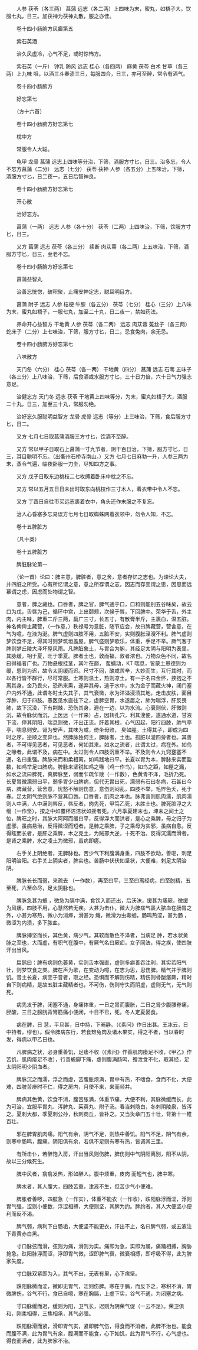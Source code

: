<!-- { "loadSidebar": true } -->
　　人参 茯苓（各三两） 菖蒲 远志（各二两）上四味为末，蜜丸，如梧子大，饮服七丸，日三。加茯神为茯神丸散，服之亦佳。

　　卷十四小肠腑方风癫第五

　　紫石英酒

　　治久风虚冷，心气不足，或时惊怖方。

　　紫石英（一斤） 钟乳 防风 远志 桂心（各四两） 麻黄 茯苓 白术 甘草（各三两）上九味 咀，以酒三斗春渍三日，每服四合，日三，亦可至醉，常令有酒气。

　　卷十四小肠腑方

　　好忘第七

　　（方十六首）

　　卷十四小肠腑方好忘第七

　　枕中方

　　常服令人大聪。

　　龟甲 龙骨 菖蒲 远志上四味等分治，下筛，酒服方寸匕，日三。治多忘，令人不忘方菖蒲（二分） 远志（七分） 茯苓 茯神 人参（各五分）上五味治，下筛，酒服方寸匕，日二夜一，五日后智神良。

　　卷十四小肠腑方好忘第七

　　开心散

　　治好忘方。

　　菖蒲（一两） 远志 人参（各十分） 茯苓（二两）上四味治，下筛，饮服方寸匕，日三。

　　又方 菖蒲 远志 茯苓（各三分） 续断 肉苁蓉（各二两）上五味治，下筛，酒服方寸匕，日三，至老不忘。

　　卷十四小肠腑方好忘第七

　　菖蒲益智丸

　　治善忘恍惚，破积聚，止痛安神定志，聪耳明目方。

　　菖蒲 附子 远志 人参 桔梗 牛膝（各五分） 茯苓（七分） 桂心（三分）上八味为末，蜜丸如梧子，一服七丸，加至二十丸，日二夜一，禁如药法。

　　养命开心益智方 干地黄 人参 茯苓（各二两） 远志 肉苁蓉 菟丝子（各三两） 蛇床子（二分）上七味治，下筛，服方寸匕，日二，忌食兔肉，余无忌。

　　卷十四小肠腑方好忘第七

　　八味散方

　　天门冬（六分） 桂心 茯苓（各一两） 干地黄（四分） 菖蒲 远志 石苇 五味子（各三分）上八味治，下筛，后食酒或水服方寸匕，三十日力倍，六十日气力强志意足。

　　治健忘方 天门冬 远志 茯苓 干地黄上四味等分，为末，蜜丸如梧子大，酒服二十丸，日三，加至三十丸，常服勿绝。

　　治好忘久服聪明益智方 龙骨 虎骨 远志（等分）上三味治，下筛，食后服方寸匕，日二。

　　又方 七月七日取菖蒲酒服三方寸匕，饮酒不至醉。

　　又方 常以甲子日取石上菖蒲一寸九节者，阴干百日治，下筛，服方寸匕，日三，耳目聪明不忘。（出衢州石桥寺南山。）又方 七月七日麻勃一升，人参三两为末，蒸令气遍，临夜卧服一刀圭，尽知四方之事。

　　又方 戊子日取东边桃枝二七枚缚着卧床中枕之不忘。

　　又方 常以五月五日日未出时取东向桃枝作三寸木人，着衣带中令人不忘。

　　又方 丁酉日自往市买远志裹着衣中，角头还作末服之不复忘。

　　治人心昏塞多忘易误方七月七日取蜘蛛网着衣领中，勿令人知，不忘。

　　卷十五脾脏方

　　（凡十类）

　　卷十五脾脏方

　　脾脏脉论第一

　　（论一首）论曰：脾主意，脾脏者，意之舍，意者存忆之志也。为谏论大夫，并四脏之所受。心有所忆谓之意，意之所存谓之志，因志而存变谓之思，因思而远慕谓之虑，因虑而处物谓之智。

　　意者，脾之藏也。口唇者，脾之官，脾气通于口，口和则能别五谷味矣，故云口为戊，舌唇为己，循环中宫，上出颐颊，次候于唇，下回脾中。荣华于舌，外主肉，内主味，脾重二斤三两，扁广三寸，长五寸，有散膏半斤，主裹血，温五脏。神名俾俾主藏营，（一作意，）秩禄号为意脏，随节应会，故曰脾藏营，营舍意，在气为噫，在液为涎。脾气虚则四肢不用，五脏不安，实则腹胀泾溲不利。脾气虚则梦饮食不足，得其时则梦筑垣盖屋。脾气盛则梦歌乐，体重，手足不举。厥气客于脾则梦丘陵大泽坏屋风雨。凡脾脏象土，与胃合为腑，其经足太阴与阳明为表里，其脉缓，相于夏，旺于季夏。脾者土也，敦而福，敦者浓也。万物众色不同，故名曰得福者广也。万物悬根挂茎，其叶在巅， 蜚蠕动，KT 喘息，皆蒙土恩德则为缓，恩则为迟，故令太阴缓而迟。尺寸不同，酸咸苦辛，大妙而生，互行其时，而以各行皆不群行，尽可常服。土寒则温土，热则凉土。有一子名曰金怀，挟抱之不离其身，金乃畏火，恐热来熏，遂弃其母，逃于水中，水为金子而藏火神，闭门塞户内外不通，此谓冬时土失其子，其气衰微，水为洋溢浸渍其地，走击皮肤，面目浮肿，归于四肢。愚医见水直往下之，虚脾空胃，水遂居之，肺为喘浮，肝反畏肺，故下沉没，下有荆棘，恐伤其身，避在一边，以为水流。心衰则伏，肝微则沉，故令脉伏而沉，上医远（一作来）占，因转孔穴，利其溲便，遂通水道，甘液下流，停其阴阳，喘息则微，汗出正流。肝着其根，心气因起，阳行四肢，肺气亭亭，喘息则安。肾为安声，其味为咸，倚坐母败， 臭如腥。土得其子，即成为四时之序，逆顺之变异也。然脾脉独何主，脾脉者，土也。孤脏以灌四旁者也。其善者，不可得见恶者，可见恶者，何如其来。如水之流者，此谓太过，病在外。如鸟之喙者，此谓不及，病在中。太过则令人四肢沉重不举。不及则令人九窍壅塞不通，名曰重强。脾脉来而和柔相离，如鸡践地曰平。长夏以胃为本，脾脉来实而盈数，如鸡举足曰脾病。脾脉来坚锐如鸡之喙（鸡一作鸟），如鸟之距，如屋之漏，如水之流曰脾死，真脾脉至，弱而乍疏乍散（一作数），色黄青不泽，毛折乃死。长夏胃微濡弱曰平，弱多胃少曰脾病，但代无胃曰死，濡弱有石曰冬病，石甚曰今病，脾藏营，营舍意，忧愁不解则伤意，意伤则闷乱，四肢不举，毛悴色夭，死于春。足太阴气绝则脉不营其口唇。口唇者，肌肉之本也。脉弗营则肌肉濡，肌肉濡则人中满，人中满则唇反，唇反者，肉先死，甲笃乙死，木胜土也。脾死脏浮之大缓（一作坚），按之中如覆杯洁洁状如摇者死。六月季夏建末也，坤末之间土之位，脾旺之时，其脉大阿阿而缓曰平，反得浮大而洪者，是心之乘脾，母之归子为虚邪，虽病易治，反得微涩而短者，是肺之乘脾，子之乘母为实邪，虽病自愈。反得眩而长者，是肝之乘脾，木之克土，为贼邪大逆，十死不治。反得沉濡而滑者。是肾之乘脾，水之凌土为微邪，虽病即瘥。

　　右手关上阴绝者，无脾脉也。苦少气下利腹满身重，四肢不欲动，善呕，刺足阳明治阳。右手关上阴实者，脾实也。苦肠中伏伏如坚状，大便难，刺足太阴治阴。

　　脾脉长长而弱，来疏去 （一作数），再至曰平，三至曰离经病，四至脱精，五至死，六至命尽，足太阴脉也。

　　脾脉急甚为螈 ，微急为膈中满，食饮入而还出，后沃沫，缓甚为痿厥，微缓为风痿，四肢不用，心慧然若无疾。大甚为击仆，微大为脾疝气裹大脓血在肠胃之外，小甚为寒热，微小为消瘅，滑甚为 癃，微滑为虫毒蛔，肠鸣热涩，甚为肠 ，微涩为内溃，多下脓血。

　　脾脉搏坚而长，其色黄，病少气。其软而散色不泽者，当病足 肿，若水状黄脉之至也，大而虚，有积气在腹中，有厥气名曰厥疝，女子同法，得之疾，使四肢汗出当风。

　　扁鹊曰：脾有病则色萎黄，实则舌本强直，虚则多癖善吞注利，其实若阳气壮，则梦饮食之类。脾在声为歌，在变动为噫，在志为思，思伤脾。精气并于脾则饥。音主长夏，病变于音者，取之经。恐惧而不解则伤精，精伤则骨酸痿厥，精时自下则病精，是故五脏主藏精者也，不可伤，伤则守失而阴虚，虚则无气，无气则死。

　　病先发于脾，闭塞不通，身痛体重，一日之胃而腹胀，二日之肾少腹腰脊痛，胫酸，三日之膀胱背膂筋痛小便闭，十日不已，死。冬人定夏晏食。

　　病在脾，日 慧，平旦甚，日中持，下晡静。（《素问》作日出甚。王冰云，日中持者，缪也）。假令脾病东行，若食雉兔肉及诸木果实，得之不者，当以春时发，得病以甲乙日也。

　　凡脾病之状，必身重善饥，足痿不收（《素问》作善肌肉痿足不收，《甲乙》作苦饥，肌肉痿足不收），行善螈脚下痛，虚则腹满肠鸣，飧泄食不化，取其经，足太阴阳明少阴血者。

　　脾脉沉之而濡，浮之而虚，苦腹胀烦满，胃中有热，不嗜食，食而不化，大便难，四肢苦痹时不仁，得之房内，月使不来，来而频并。

　　脾病其色黄，饮食不消，腹苦胀满，体重节痛，大便不利，其脉微缓而长，此为可治，宜服平胃丸、泻脾丸、茱萸丸、附子汤。春当刺隐白，冬刺阴陵泉，皆泻之。夏刺大都，季夏刺公孙，秋刺商丘，皆补之。又当灸章门五十壮，背第十一椎百壮。

　　邪在脾胃肌肉痛。阳气有余，阴气不足，则热中善饥。阳气不足，阴气有余，则寒中肠鸣，腹痛。阴阳俱有余，若俱不足则有寒有热，皆调其三里。

　　有所击仆，若醉饱入房，汗出当风则伤脾，脾伤则中气阴阳离别，阳不从阴，故以三分候死生。

　　脾中风者，翕翕发热，形如醉人。腹中烦重，皮肉 而短气也，脾中寒。

　　脾水者，其人腹大，四肢苦重，津液不生，但苦少气小便难。

　　脾胀者善哕，四肢急（一作实），体重不能衣（一作收），趺阳脉浮而涩，浮则胃气强，涩则小便数，浮涩相搏，大便则坚，其脾为约。脾约者，其人大便坚小便利而反不渴。

　　脾气弱，病利下白肠垢，大便坚不能更衣，汗出不止，名曰脾气弱，或五液注下青黄赤白黑。

　　寸口脉弦而滑，弦则为痛，滑则为实。痛即为急，实即为踊，痛踊相搏，胸胁抢急。趺阳脉浮而涩，浮即胃气微，涩即脾气衰，微衰相搏，即呼吸不得，此为脾家失度。

　　寸口脉双紧即为入，其气不出，无表有里，心下痞坚。

　　趺阳脉微而涩，微即无胃气，涩则伤脾。寒在于膈，而反下之，寒积不消，胃微脾伤，谷气不行，食已自噫，寒在胸膈，上虚下实，谷气不通，为闭塞之病。

　　寸口脉缓而迟，缓则为阳，卫气长，迟则为阴荣气促（一云不足）。荣卫俱和，刚柔相得，三焦相承，其气必强。

　　趺阳脉滑而紧，滑即胃气实，紧即脾气伤，得食而不消者，此脾不治也。能食而腹不满，此为胃气有余，腹满而不能食，心下如饥，此为胃气不行，心气虚也。得食而满者，此为脾家不治。

